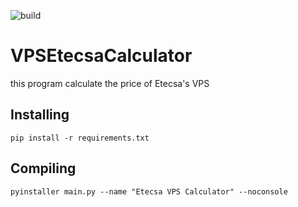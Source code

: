 ![build](https://github.com/ragnarok22/VPSEtecsaCalculator/workflows/tagged-release/badge.svg)

# VPSEtecsaCalculator

this program calculate the price of Etecsa's VPS

## Installing
    pip install -r requirements.txt

## Compiling
    pyinstaller main.py --name "Etecsa VPS Calculator" --noconsole
